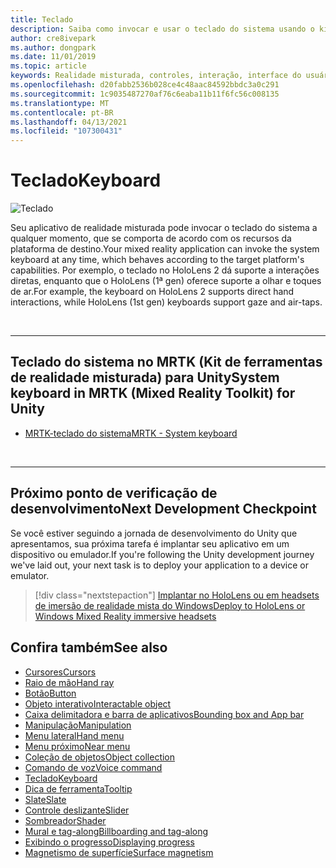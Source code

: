 ```yaml
---
title: Teclado
description: Saiba como invocar e usar o teclado do sistema usando o kit de ferramentas de realidade misturada.
author: cre8ivepark
ms.author: dongpark
ms.date: 11/01/2019
ms.topic: article
keywords: Realidade misturada, controles, interação, interface do usuário, UX, headset de realidade misturada, headset da realidade mista do Windows, headset da realidade virtual, HoloLens, teclado, MRTK, kit de ferramentas da realidade misturada
ms.openlocfilehash: d20fabb2536b028ce4c48aac84592bbdc3a0c291
ms.sourcegitcommit: 1c9035487270af76c6eaba11b11f6fc56c008135
ms.translationtype: MT
ms.contentlocale: pt-BR
ms.lasthandoff: 04/13/2021
ms.locfileid: "107300431"
---
```

# <a name="keyboard"></a><span data-ttu-id="9daf5-104">Teclado</span><span class="sxs-lookup"><span data-stu-id="9daf5-104">Keyboard</span></span>

![Teclado](images/UX_Hero_Keyboard.jpg)

<span data-ttu-id="9daf5-106">Seu aplicativo de realidade misturada pode invocar o teclado do sistema a qualquer momento, que se comporta de acordo com os recursos da plataforma de destino.</span><span class="sxs-lookup"><span data-stu-id="9daf5-106">Your mixed reality application can invoke the system keyboard at any time, which behaves according to the target platform's capabilities.</span></span> <span data-ttu-id="9daf5-107">Por exemplo, o teclado no HoloLens 2 dá suporte a interações diretas, enquanto que o HoloLens (1ª gen) oferece suporte a olhar e toques de ar.</span><span class="sxs-lookup"><span data-stu-id="9daf5-107">For example, the keyboard on HoloLens 2 supports direct hand interactions, while HoloLens (1st gen) keyboards support gaze and air-taps.</span></span>

<br>

---

## <a name="system-keyboard-in-mrtk-mixed-reality-toolkit-for-unity"></a><span data-ttu-id="9daf5-108">Teclado do sistema no MRTK (Kit de ferramentas de realidade misturada) para Unity</span><span class="sxs-lookup"><span data-stu-id="9daf5-108">System keyboard in MRTK (Mixed Reality Toolkit) for Unity</span></span>

* [<span data-ttu-id="9daf5-109">MRTK-teclado do sistema</span><span class="sxs-lookup"><span data-stu-id="9daf5-109">MRTK - System keyboard</span></span>](https://docs.microsoft.com/windows/mixed-reality/mrtk-unity/features/ux-building-blocks/system-keyboard)

<br>

---

## <a name="next-development-checkpoint"></a><span data-ttu-id="9daf5-110">Próximo ponto de verificação de desenvolvimento</span><span class="sxs-lookup"><span data-stu-id="9daf5-110">Next Development Checkpoint</span></span>

<span data-ttu-id="9daf5-111">Se você estiver seguindo a jornada de desenvolvimento do Unity que apresentamos, sua próxima tarefa é implantar seu aplicativo em um dispositivo ou emulador.</span><span class="sxs-lookup"><span data-stu-id="9daf5-111">If you're following the Unity development journey we've laid out, your next task is to deploy your application to a device or emulator.</span></span>

> [!div class="nextstepaction"]
> [<span data-ttu-id="9daf5-112">Implantar no HoloLens ou em headsets de imersão de realidade mista do Windows</span><span class="sxs-lookup"><span data-stu-id="9daf5-112">Deploy to HoloLens or Windows Mixed Reality immersive headsets</span></span>](../develop/platform-capabilities-and-apis/using-visual-studio.md)

## <a name="see-also"></a><span data-ttu-id="9daf5-113">Confira também</span><span class="sxs-lookup"><span data-stu-id="9daf5-113">See also</span></span>

* [<span data-ttu-id="9daf5-114">Cursores</span><span class="sxs-lookup"><span data-stu-id="9daf5-114">Cursors</span></span>](cursors.md)
* [<span data-ttu-id="9daf5-115">Raio de mão</span><span class="sxs-lookup"><span data-stu-id="9daf5-115">Hand ray</span></span>](point-and-commit.md)
* [<span data-ttu-id="9daf5-116">Botão</span><span class="sxs-lookup"><span data-stu-id="9daf5-116">Button</span></span>](button.md)
* [<span data-ttu-id="9daf5-117">Objeto interativo</span><span class="sxs-lookup"><span data-stu-id="9daf5-117">Interactable object</span></span>](interactable-object.md)
* [<span data-ttu-id="9daf5-118">Caixa delimitadora e barra de aplicativos</span><span class="sxs-lookup"><span data-stu-id="9daf5-118">Bounding box and App bar</span></span>](app-bar-and-bounding-box.md)
* [<span data-ttu-id="9daf5-119">Manipulação</span><span class="sxs-lookup"><span data-stu-id="9daf5-119">Manipulation</span></span>](direct-manipulation.md)
* [<span data-ttu-id="9daf5-120">Menu lateral</span><span class="sxs-lookup"><span data-stu-id="9daf5-120">Hand menu</span></span>](hand-menu.md)
* [<span data-ttu-id="9daf5-121">Menu próximo</span><span class="sxs-lookup"><span data-stu-id="9daf5-121">Near menu</span></span>](near-menu.md)
* [<span data-ttu-id="9daf5-122">Coleção de objetos</span><span class="sxs-lookup"><span data-stu-id="9daf5-122">Object collection</span></span>](object-collection.md)
* [<span data-ttu-id="9daf5-123">Comando de voz</span><span class="sxs-lookup"><span data-stu-id="9daf5-123">Voice command</span></span>](voice-input.md)
* [<span data-ttu-id="9daf5-124">Teclado</span><span class="sxs-lookup"><span data-stu-id="9daf5-124">Keyboard</span></span>](keyboard.md)
* [<span data-ttu-id="9daf5-125">Dica de ferramenta</span><span class="sxs-lookup"><span data-stu-id="9daf5-125">Tooltip</span></span>](tooltip.md)
* [<span data-ttu-id="9daf5-126">Slate</span><span class="sxs-lookup"><span data-stu-id="9daf5-126">Slate</span></span>](slate.md)
* [<span data-ttu-id="9daf5-127">Controle deslizante</span><span class="sxs-lookup"><span data-stu-id="9daf5-127">Slider</span></span>](slider.md)
* [<span data-ttu-id="9daf5-128">Sombreador</span><span class="sxs-lookup"><span data-stu-id="9daf5-128">Shader</span></span>](shader.md)
* [<span data-ttu-id="9daf5-129">Mural e tag-along</span><span class="sxs-lookup"><span data-stu-id="9daf5-129">Billboarding and tag-along</span></span>](billboarding-and-tag-along.md)
* [<span data-ttu-id="9daf5-130">Exibindo o progresso</span><span class="sxs-lookup"><span data-stu-id="9daf5-130">Displaying progress</span></span>](progress.md)
* [<span data-ttu-id="9daf5-131">Magnetismo de superfície</span><span class="sxs-lookup"><span data-stu-id="9daf5-131">Surface magnetism</span></span>](surface-magnetism.md)
